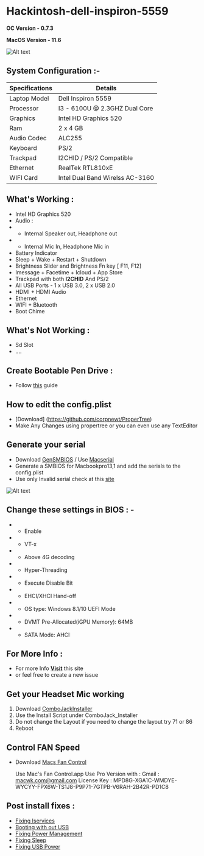 # Hackintosh-dell-inspiron-5559

**OC Version - 0.7.3**

**MacOS Version - 11.6**


![Alt text](https://github.com/Bhavinjain260/Hackintosh-dell-5559-opencore/blob/main/Screenshots/Screenshot%202021-05-11%20at%202.38.58%20PM.png?raw=true)


## System Configuration :-
Specifications | Details
-------------- | -------------
Laptop Model | Dell Inspiron 5559
Processor | I3 - 6100U @ 2.3GHZ Dual Core
Graphics | Intel HD Graphics 520
Ram | 2 x 4 GB
Audio Codec | ALC255
Keyboard | PS/2
Trackpad | I2CHID / PS/2 Compatible
Ethernet | RealTek RTL810xE
WIFI Card | Intel Dual Band Wirelss AC-3160

## What's Working :
- Intel HD Graphics 520 
- Audio : 
-   - Internal Speaker out, Headphone out
-   - Internal Mic In, Headphone Mic in 
- Battery Indicator
- Sleep + Wake + Restart + Shutdown
- Brightness Slider and Brightness Fn key [ F11, F12]
- Imessage + Facetime + Icloud + App Store
- Trackpad with both **I2CHID** And PS/2
- All USB Ports - 1 x USB 3.0, 2 x USB 2.0
- HDMI + HDMI Audio
- Ethernet
- WIFI + Bluetooth
- Boot Chime

## What's Not Working :

- Sd Slot
- ....


## Create Bootable Pen Drive :
- Follow [this](https://dortania.github.io/OpenCore-Install-Guide/installer-guide/) guide 

## How to edit the config.plist
- [Download] (https://github.com/corpnewt/ProperTree)
- Make Any Changes using propertree or you can even use any TextEditor


## Generate your serial
- Download [GenSMBIOS](https://github.com/corpnewt/GenSMBIOS) / Use [Macserial](https://github.com/acidanthera/OpenCorePkg/releases) 
- Generate a SMBIOS for Macbookpro13,1 and add the serials to the config.plist
- Use only Invalid serial check at this [site](https://checkcoverage.apple.com/in/en/)


![Alt text](https://github.com/Bhavinjain260/Hackintosh-dell-5559-opencore/blob/main/Screenshots/Screenshot%202021-05-11%20at%2011.20.03%20AM.png?raw=true)



## Change these settings in BIOS : -
- - Enable
- - VT-x
- - Above 4G decoding
- - Hyper-Threading
- - Execute Disable Bit
- - EHCI/XHCI Hand-off
- - OS type: Windows 8.1/10 UEFI Mode
- - DVMT Pre-Allocated(iGPU Memory): 64MB
- - SATA Mode: AHCI

## For More Info :
- For more Info [**Visit**](https://dortania.github.io/OpenCore-Install-Guide/config-laptop.plist/skylake.html#starting-point) this site
- or feel free to create a new issue

## Get your Headset Mic working

1. Download [ComboJackInstaller ](https://github.com/hackintosh-stuff/ComboJack)
2. Use the Install Script under ComboJack_Installer
3. Do not change the Layout if you need to change the layout try 71 or 86
4. Reboot

## Control FAN Speed

- Download [Macs Fan Control](https://crystalidea.com/macs-fan-control?ref=macupdate)

    Use Mac's Fan Control.app
    Use Pro Version with :
      Gmail : macwk.com@gmail.com
      License Key : MPD8G-XGA1C-WMDYE-WYCYY-FPX6W-TS1J8-P9P71-7GTPB-V6RAH-2B42R-PD1C8

## Post install fixes : 
- [Fixing Iservices](https://dortania.github.io/OpenCore-Post-Install/universal/iservices.html)
- [Booting with out USB](https://dortania.github.io/OpenCore-Post-Install/universal/oc2hdd.html)
- [Fixing Power Management](https://dortania.github.io/OpenCore-Post-Install/universal/pm.html)
- [Fixing Sleep](https://dortania.github.io/OpenCore-Post-Install/universal/sleep.html)
- [Fixing USB Power](https://dortania.github.io/OpenCore-Post-Install/usb/)
